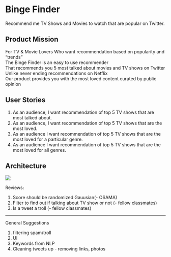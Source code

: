 # Binge Finder

Recommend me TV Shows and Movies to watch that are popular on Twitter.

## Product Mission


For TV & Movie Lovers 
Who want recommendation based on popularity and “trends”  
The Binge Finder  is an easy to use recommender  
That recommends you 5 most talked about movies and TV shows on Twitter  
Unlike never ending recommendations on Netflix  
Our product provides you with the most loved content curated by public opinion


## User Stories
1. As an audience, I want recommendation of top 5 TV shows that are most talked about.
2. As an audience, I want recommendation of top 5 TV shows that are the most loved.
3. As an audience I want  recommendation of top 5 TV shows that are the most loved for a particular genre.
4. As an audience I want  recommendation of top 5 TV shows that are the most loved for all genres.


## Architecture

<img src="https://github.com/TingyiZhang/mini-project1-twitter-feeds-library/blob/master/binge-arch.jpg">



Reviews:
1. Score should be randomized Gauusian(- OSAMA)
2. Filter to find out if talking about TV show or not (- fellow classmates)
3. Is a tweet a troll (- fellow classmates)


---------------
General Suggestions

1. filtering spam/troll
2. UI
3. Keywords from NLP
4. Cleaning tweets up - removing links, photos
